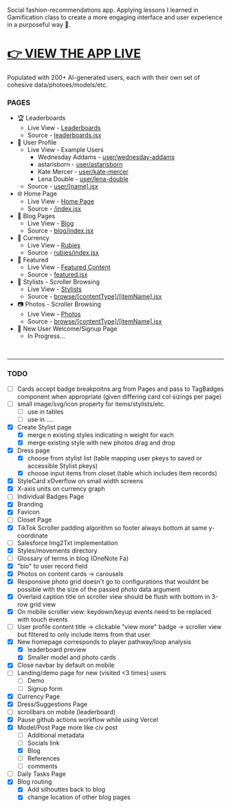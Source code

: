 Social fashion-recommendations app. Applying lessons I learned in Gamification class to create a more engaging interface and user experience in a purposeful way 🤗.

# [👉 VIEW THE APP LIVE](https://clementine-christian-byrnes-projects.vercel.app/featured)


Populated with 200+ AI-generated users, each with their own set of cohesive data/photoes/models/etc.

<!-- &nbsp; -->

### PAGES

- 🏆 Leaderboards
  - Live View - [Leaderboards](https://clementine-christian-byrnes-projects.vercel.app/leaderboards)
  - Source - [leaderboards.jsx](https://github.com/christian-byrne/clementine/blob/main/pages/leaderboards.jsx)
- 👤 User Profile
  - Live View - Example Users
    - Wednesday Addams - [user/wednesday-addams](https://clementine-christian-byrnes-projects.vercel.app/user/wednesday-addams)
    - astarisborn - [user/astarisborn](https://clementine-christian-byrnes-projects.vercel.app/user/astarisborn)
    - Kate Mercer - [user/kate-mercer](https://clementine-christian-byrnes-projects.vercel.app/user/kate-mercer)
    - Lena Double - [user/lena-double](https://clementine-christian-byrnes-projects.vercel.app/user/lena-double)
  - Source - [user/[name].jsx](https://github.com/christian-byrne/clementine/blob/main/pages/user/%5Bname%5D.jsx)
- 🌐 Home Page
  - Live View - [Home Page](https://clementine-christian-byrnes-projects.vercel.app/)
  - Source - [/index.jsx](https://github.com/christian-byrne/clementine/blob/main/pages/index.jsx)
- 📝 Blog Pages
  - Live View - [Blog](https://clementine-christian-byrnes-projects.vercel.app/blog)
  - Source - [blog/index.jsx](https://github.com/christian-byrne/clementine/blob/main/pages/blog/index.jsx)
- 💎 Currency
  - Live View - [Rubies](https://clementine-christian-byrnes-projects.vercel.app/rubies)
  - Source - [rubies/index.jsx](https://github.com/christian-byrne/clementine/blob/main/pages/rubies/index.jsx)
- 🌟 Featured
  - Live View - [Featured Content](https://clementine-christian-byrnes-projects.vercel.app/featured)
  - Source - [featured.jsx](https://github.com/christian-byrne/clementine/blob/main/pages/featured.jsx)
- 👗 Stylists - Scroller Browsing 
  - Live View - [Stylists](https://clementine-christian-byrnes-projects.vercel.app/browse/stylists/0)
  - Source - [browse/[contentType]/[itemName].jsx](https://github.com/christian-byrne/clementine/blob/main/pages/browse/%5BcontentType%5D/%5BitemName%5D.jsx)
- 📷 Photos - Scroller Browsing
  - Live View - [Photos](https://clementine-christian-byrnes-projects.vercel.app/browse/photos/0)
  - Source - [browse/[contentType]/[itemName].jsx](https://github.com/christian-byrne/clementine/blob/main/pages/browse/%5BcontentType%5D/%5BitemName%5D.jsx) 
- 🎉 New User Welcome/Signup Page
  - In Progress...

&nbsp; 




--------------

### TODO


- [ ] Cards accept badge breakpoitns arg from Pages and pass to TagBadges component when appropriate (given differing card col sizings per page)
- [ ] small image/svg/icon property for items/stylists/etc.
  - [ ] use in tables
  - [ ] use in .... 
- [x] Create Stylist page
  - [x] merge n existing styles indicating n weight for each
  - [x] merge existing style with new photos drag and drop
- [x] Dress page
  - [x] choose from stylist list (table mapping user pkeys to saved or accessible Stylist pkeys)
  - [x] choose input items from closet (table which includes Item records)
- [x] StyleCard xOverflow on small width screens
- [x] X-axis units on currency graph
- [ ] Individual Badges Page
- [x] Branding
- [x] Favicon
- [ ] Closet Page
- [x] TikTok Scroller padding algorithm so footer always bottom at same y-coordinate
- [ ] Salesforce Img2Txt implementation
- [x] Styles/movements directory
- [ ] Glossary of terms in blog (OneNote Fa)
- [x] "bio" to user record field
- [x] Photos on content cards -> carousels
- [x] Responsive photo grid doesn't go to configurations that wouldnt be possible with the size of the passed photo data argument
- [x] Overlaid caption title on scroller view should be flush with bottom in 3-row grid view
- [x] On mobile scroller view: keydown/keyup events need to be replaced with touch events
- [ ] User profile content title -> clickable "view more" badge -> scroller view but filtered to only include items from that user
- [x] New homepage corresponds to player pathway/loop analysis
  - [x] leaderboard preview
  - [x] Smaller model and photo cards
- [x] Close navbar by default on mobile
- [ ] Landing/demo page for new (visited <3 times) users
  - [ ] Demo
  - [ ] Signup form
- [x] Currency Page
- [x] Dress/Suggestions Page 
- [ ] scrollbars on mobile (leaderboard)
- [x] Pause github actions workflow while using Vercel
- [x] Model/Post Page more like civ post
  - [ ] Additional metadata
  - [ ] Socials link
  - [x] Blog
  - [ ] References
  - [ ] comments
- [ ] Daily Tasks Page
- [x] Blog routing
  - [x] Add silhouttes back to blog
  - [x] change location of other blog pages
<!-- - [ ] [Search feature on leaderboards](https://mdbootstrap.com/docs/react/data/datatables/#:~:text=SHOW%20CODE-,Search,-Use%20search%20proprty) -->


